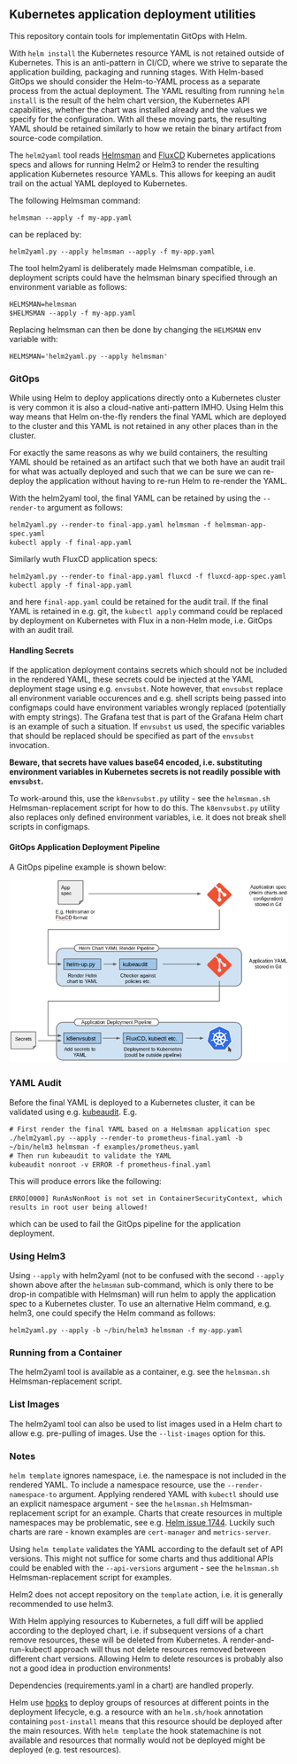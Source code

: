 ## Kubernetes application deployment utilities

This repository contain tools for implementatin GitOps with Helm.

With `helm install` the Kubernetes resource YAML is not retained outside of
Kubernetes. This is an anti-pattern in CI/CD, where we strive to separate the
application building, packaging and running stages.  With Helm-based GitOps we
should consider the Helm-to-YAML process as a separate process from the actual
deployment. The YAML resulting from running `helm install` is the result of the
helm chart version, the Kubernetes API capabilities, whether the chart was
installed already and the values we specify for the configuration. With all
these moving parts, the resulting YAML should be retained similarly to how we
retain the binary artifact from source-code compilation.

The `helm2yaml` tool reads [Helmsman](https://github.com/Praqma/helmsman) and
[FluxCD](https://fluxcd.io/) Kubernetes applications specs and allows for
running Helm2 or Helm3 to render the resulting application Kubernetes resource
YAMLs. This allows for keeping an audit trail on the actual YAML deployed
to Kubernetes.

The following Helmsman command:

```
helmsman --apply -f my-app.yaml
```

can be replaced by:

```
helm2yaml.py --apply helmsman --apply -f my-app.yaml
```

The tool helm2yaml is deliberately made Helmsman compatible, i.e. deployment
scripts could have the helmsman binary specified through an environment
variable as follows:

```
HELMSMAN=helmsman
$HELMSMAN --apply -f my-app.yaml
```

Replacing helmsman can then be done by changing the `HELMSMAN` env variable with:

```
HELMSMAN='helm2yaml.py --apply helmsman'
```

### GitOps

While using Helm to deploy applications directly onto a Kubernetes cluster is
very common it is also a cloud-native anti-pattern IMHO. Using Helm this way
means that Helm on-the-fly renders the final YAML which are deployed to the
cluster and this YAML is not retained in any other places than in the cluster.

For exactly the same reasons as why we build containers, the resulting YAML
should be retained as an artifact such that we both have an audit trail for what
was actually deployed and such that we can be sure we can re-deploy the
application without having to re-run Helm to re-render the YAML.

With the helm2yaml tool, the final YAML can be retained by using the `--render-to`
argument as follows:

```
helm2yaml.py --render-to final-app.yaml helmsman -f helmsman-app-spec.yaml
kubectl apply -f final-app.yaml
```

Similarly wuth FluxCD application specs:

```
helm2yaml.py --render-to final-app.yaml fluxcd -f fluxcd-app-spec.yaml
kubectl apply -f final-app.yaml
```

and here `final-app.yaml` could be retained for the audit trail.  If the final
YAML is retained in e.g. git, the `kubectl apply` command could be replaced by
deployment on Kubernetes with Flux in a non-Helm mode, i.e. GitOps with an audit
trail.

#### Handling Secrets

If the application deployment contains secrets which should not be included in
the rendered YAML, these secrets could be injected at the YAML deployment stage
using e.g. `envsubst`. Note however, that `envsubst` replace all environment
variable occurences and e.g. shell scripts being passed into configmaps could
have environment variables wrongly replaced (potentially with empty
strings). The Grafana test that is part of the Grafana Helm chart is an example
of such a situation. If `envsubst` us used, the specific variables that should
be replaced should be specified as part of the `envsubst` invocation.

**Beware, that secrets have values base64 encoded, i.e. substituting environment
  variables in Kubernetes secrets is not readily possible with `envsubst`.**
  
To work-around this, use the `k8envsubst.py` utility - see the `helmsman.sh`
Helmsman-replacement script for how to do this. The `k8envsubst.py` utility also
replaces only defined environment variables, i.e. it does not break shell
scripts in configmaps.

#### GitOps Application Deployment Pipeline

A GitOps pipeline example is shown below:

![GitOps pipelines](doc/gitops.png)

### YAML Audit

Before the final YAML is deployed to a Kubernetes cluster, it can be validated
using e.g. [kubeaudit](https://github.com/Shopify/kubeaudit). E.g.

```
# First render the final YAML based on a Helmsman application spec
./helm2yaml.py --apply --render-to prometheus-final.yaml -b ~/bin/helm3 helmsman -f examples/prometheus.yaml
# Then run kubeaudit to validate the YAML
kubeaudit nonroot -v ERROR -f prometheus-final.yaml
```

This will produce errors like the following:

```
ERRO[0000] RunAsNonRoot is not set in ContainerSecurityContext, which results in root user being allowed!
```

which can be used to fail the GitOps pipeline for the application deployment.

### Using Helm3

Using `--apply` with helm2yaml (not to be confused with the second `--apply` shown
above after the `helmsman` sub-command, which is only there to be drop-in
compatible with Helmsman) will run helm to apply the application spec to a
Kubernetes cluster. To use an alternative Helm command, e.g. helm3, one could
specify the Helm command as follows:

```
helm2yaml.py --apply -b ~/bin/helm3 helmsman -f my-app.yaml
```

### Running from a Container

The helm2yaml tool is available as a container, e.g. see the `helmsman.sh`
Helmsman-replacement script.

### List Images

The helm2yaml tool can also be used to list images used in a Helm chart to allow
e.g. pre-pulling of images.  Use the `--list-images` option for this.

### Notes

`helm template` ignores namespace, i.e. the namespace is not included in the
rendered YAML. To include a namespace resource, use the `--render-namespace-to`
argument.  Applying rendered YAML with `kubectl` should use an explicit
namespace argument - see the `helmsman.sh` Helmsman-replacement script for an
example. Charts that create resources in multiple namespaces may be problematic,
see e.g. [Helm issue
1744](https://github.com/jetstack/cert-manager/issues/1744). Luckily such charts
are rare - known examples are `cert-manager` and `metrics-server`.

Using `helm template` validates the YAML according to the default set of API
versions. This might not suffice for some charts and thus additional APIs could
be enabled with the `--api-versions` argument - see the `helmsman.sh`
Helmsman-replacement script for examples.

Helm2 does not accept repository on the `template` action, i.e. it is generally
recommended to use helm3.

With Helm applying resources to Kubernetes, a full diff will be applied
according to the deployed chart, i.e. if subsequent versions of a chart remove
resources, these will be deleted from Kubernetes. A render-and-run-kubectl
approach will thus not delete resources removed between different chart
versions. Allowing Helm to delete resources is probably also not a good idea in
production environments!

Dependencies (requirements.yaml in a chart) are handled properly.

Helm use [hooks](https://github.com/helm/helm/blob/master/docs/charts_hooks.md)
to deploy groups of resources at different points in the deployment lifecycle,
e.g. a resource with an `helm.sh/hook` annotation containing `post-install`
means that this resource should be deployed after the main resources. With `helm
template` the hook statemachine is not available and resources that normally
would not be deployed might be deployed (e.g. test resources).
